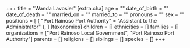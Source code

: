 +++
title = "Wanda Lavosier"
[extra.cha]
age = ""
date_of_birth = ""
date_of_death = ""
married_on = ""
married_to = ""
pronouns = ""
sex = ""
positions = [
  { "Port Rainoso Port Authority" = "Assistant to the Administrator" },
]
[taxonomies]
children = []
ethnicities = []
families = []
organizations = ["Port Rainoso Local Government", "Port Rainoso Port Authority"]
parents = []
religions = []
siblings = []
species = []
+++

